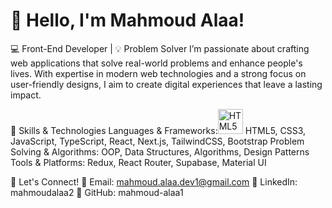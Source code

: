 # 👋 Hello, I'm Mahmoud Alaa!
💻 Front-End Developer | 💡 Problem Solver
I’m passionate about crafting web applications that solve real-world problems and enhance people's lives. With expertise in modern web technologies and a strong focus on user-friendly designs, I aim to create digital experiences that leave a lasting impact.

🚀 Skills & Technologies
Languages & Frameworks:<img src="https://e7.pngegg.com/pngimages/780/934/png-clipart-html-logo-html5-logo-icons-logos-emojis-tech-companies-thumbnail.png" alt="HTML5 Logo" width="40" height="40"> HTML5, CSS3, JavaScript, TypeScript, React, Next.js, TailwindCSS, Bootstrap
Problem Solving & Algorithms: OOP, Data Structures, Algorithms, Design Patterns
Tools & Platforms: Redux, React Router, Supabase, Material UI


🌟 Let's Connect!
📧 Email: mahmoud.alaa.dev1@gmail.com
💼 LinkedIn: mahmoudalaa2
🐙 GitHub: mahmoud-alaa1








